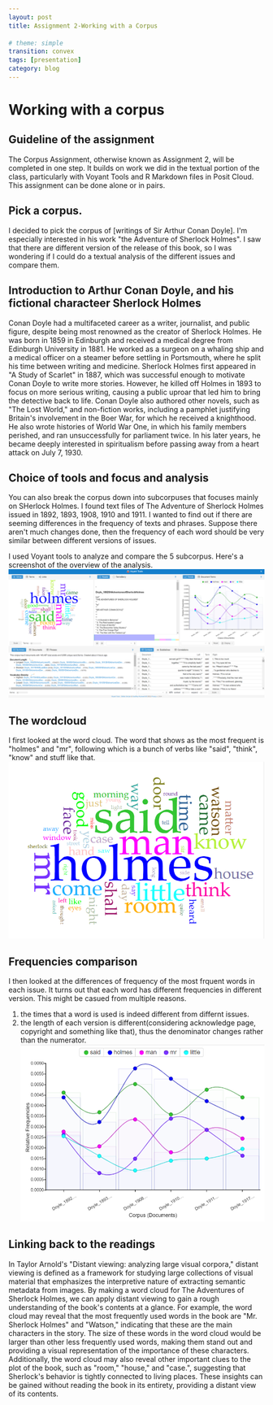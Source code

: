 ```yaml
---
layout: post
title: Assignment 2-Working with a Corpus

# theme: simple
transition: convex
tags: [presentation]
category: blog
---
```

# Working with a corpus

## Guideline of the assignment
The Corpus Assignment, otherwise known as Assignment 2, will be completed in one step. It builds on work we did in the textual portion of the class, particularly with Voyant Tools and R Markdown files in Posit Cloud. This assignment can be done alone or in pairs.

## Pick a corpus. 
I decided to pick the corpus of [writings of Sir Arthur Conan Doyle]. I'm especially interested in his work "the Adventure of Sherlock Holmes". I saw that there are different version of the release of this book, so I was wondering if I could do a textual analysis of the different issues and compare them. 

## Introduction to Arthur Conan Doyle, and his fictional characteer Sherlock Holmes
Conan Doyle had a multifaceted career as a writer, journalist, and public figure, despite being most renowned as the creator of Sherlock Holmes. He was born in 1859 in Edinburgh and received a medical degree from Edinburgh University in 1881. He worked as a surgeon on a whaling ship and a medical officer on a steamer before settling in Portsmouth, where he split his time between writing and medicine.
Sherlock Holmes first appeared in "A Study of Scarlet" in 1887, which was successful enough to motivate Conan Doyle to write more stories. However, he killed off Holmes in 1893 to focus on more serious writing, causing a public uproar that led him to bring the detective back to life. Conan Doyle also authored other novels, such as "The Lost World," and non-fiction works, including a pamphlet justifying Britain's involvement in the Boer War, for which he received a knighthood. He also wrote histories of World War One, in which his family members perished, and ran unsuccessfully for parliament twice. In his later years, he became deeply interested in spiritualism before passing away from a heart attack on July 7, 1930.

## Choice of tools and focus and analysis
You can also break the corpus down into subcorpuses that focuses mainly on SHerlock Holmes. I found text files of The Adventure of Sherlock Holmes issued in 1892, 1893, 1908, 1910 and 1911. I wanted to find out if there are seeming differences in the frequency of texts and phrases. Suppose there aren't much changes done, then the frequency of each word should be very similar between different versions of issues. 

I used Voyant tools to analyze and compare the 5 subcorpus. Here's a screenshot of the overview of the analysis. 
![General](/images/general.png "General")


## The wordcloud
I first looked at the word cloud. The word that shows as the most frequent is "holmes" and "mr", following which is a bunch of verbs like "said", "think", "know" and stuff like that. 
![wordcloud](/images/wordcloud.png "wordcloud")

## Frequencies comparison
I then looked at the differences of frequency of the most frquent words in each issue. It turns out that each word has different frequencies in different version. This might be casued from multiple reasons.
1. the times that a word is used is indeed different from differnt issues.
2. the length of each version is different(considering acknowledge page, copyright and something like that), thus the denominator changes rather than the numerator.
![frequencies](/images/frequencies.png "frequencies")

## Linking back to the readings
In Taylor Arnold's "Distant viewing: analyzing large visual corpora," distant viewing is defined as a framework for studying large collections of visual material that emphasizes the interpretive nature of extracting semantic metadata from images. By making a word cloud for The Adventures of Sherlock Holmes, we can apply distant viewing to gain a rough understanding of the book's contents at a glance.
For example, the word cloud may reveal that the most frequently used words in the book are "Mr. Sherlock Holmes" and "Watson," indicating that these are the main characters in the story. The size of these words in the word cloud would be larger than other less frequently used words, making them stand out and providing a visual representation of the importance of these characters.
Additionally, the word cloud may also reveal other important clues to the plot of the book, such as "room," "house," and "case.", suggesting that Sherlock's behavior is tightly connected to living places. These insights can be gained without reading the book in its entirety, providing a distant view of its contents. 

